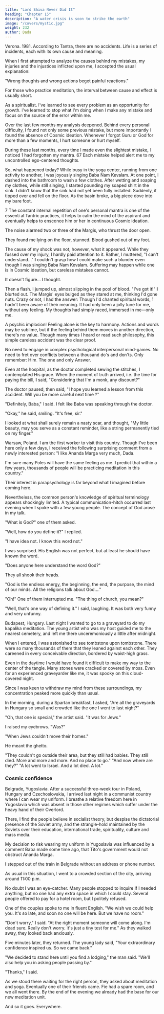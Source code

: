 ```yaml
---
title: "Lord Shiva Never Did It"
heading: "Chapter 15"
description: "A water crisis is soon to strike the earth"
image: "/covers/mystic.jpg"
weight: 232
author: Dada
---
```

 

Verona. 1981. According to Tantra, there are no accidents. Life is a series of incidents, each with its own cause and meaning. 

When I first attempted to analyze the causes behind my mistakes, my injuries and the injustices inflicted upon me, I accepted the usual explanation: 

"Wrong thoughts and wrong actions beget painful reactions." 

For those who practice meditation, the interval between cause and effect is usually short. 

As a spiritualist. I've learned to see every problem as an opportunity for growth. I've learned to stop what I'm doing when I make any mistake and focus on the source of the error within me. 

Over the last few months my analysis deepened. Behind every personal difficulty, I found not only some previous mistake, but more importantly I found the absence of Cosmic ideation. Whenever I forgot Guru or God for more than a few moments, I hurt someone or hurt myself. 

During these last months, every time I made even the slightest mistake, I noticed 1 had forgotten my mantra. 67 Each mistake helped alert me to my uncontrolled ego-centered thoughts. 

So, what happened today? While busy in the yoga center, running from one 
activity to another, I was joyously singing Baba Nam Kevalam. At one point, I 
dashed into the bathroom to wash a few clothes. After wetting and soaping my clothes, while still singing, I started pounding my soaped shirt in the sink. I didn't know that the sink had not yet been fully installed. Suddenly, it tipped over and fell on the floor. As the basin broke, a 
big piece dove into my bare foot.


7 The constant internal repetition of one's personal mantra is one of the essenti al Tantric 
practices, it helps to calm the mind of the aspirant and eventually helps to ensconce him or her 
in continuous Cosmic ideation. 


The noise alarmed two or three of the Margis, who thrust the door open. 

They found me lying on the floor, stunned. Blood gushed out of my foot. 

The cause of my shock was not, however, what it appeared. While they fussed over my injury, I hardly paid attention to it. Rather, I muttered, "I can't understand..." I couldn't grasp how I could make such a blunder even though I was singing Baba Nam Kevalam. Suffering may happen while one is in Cosmic ideation, but careless mistakes cannot. 

It doesn't figure... I thought. 

Then a flash. I jumped up, almost slipping in the pool of blood. "I've got 
it!" I blurted out. The Margis' eyes bulged as they stared at me, thinking I'd 
gone nuts. Crazy or not, I had the answer: Though I'd chanted spiritual words, 1 
hadn't been aware of their meaning. It had only been a jolly tune for me, 
without any feeling. My thoughts had simply raced, immersed in me—only me. 

A psychic implosion! Feeling alone is the key to harmony. Actions and 
words may be sublime, but if the feeling behind them moves in another 
direction, there's no value. Though many times I heard or read such philosophy, 
this simple careless accident was the clear proof. 

No need to engage in complex psychological interpersonal mind-games. No 
need to fret over conflicts between a thousand do's and don'ts. Only remember: 
Him. The one and only Answer. 

Even at the hospital, as the doctor completed sewing the stitches, I 
contemplated His grace. When the moment of truth arrived, i.e. the time for 
paying the bill, I said, "Considering that I'm a monk, any discount?" 

The doctor paused, then said, "I hope you learned a lesson from this 
accident. Will you be more careful next time ?" 

"Definitely, Baba," I said. I felt like Baba was speaking through the doctor. 

"Okay," he said, smiling. "It's free, sir." 

I looked at what shall surely remain a nasty scar, and thought, "My little 
beauty, may you serve as a constant reminder, like a string permanently tied on 
my finger." 


Warsaw, Poland. I am the first worker to visit this country. Though I've been here only a few days, I received the following surprising comment from a newly interested person: "I like Ananda Marga very much, Dada. 

I'm sure many Poles will have the same feeling as me. I predict that within a few years, thousands of people will be practicing meditation in this country." 

Their interest in parapsychology is far beyond what I imagined before coming here. 

Nevertheless, the common person's knowledge of spiritual terminology appears shockingly limited. A typical communication-hitch occurred last evening when I spoke with a few young people. The concept of God arose in my talk. 

"What is God?" one of them asked. 

"Well, how do you define it?" I replied. 

"I have idea not. I know this word not." 

I was surprised. His English was not perfect, but at least he should have known the word. 

"Does anyone here understand the word God?" 

They all shook their heads. 

"God is the endless energy, the beginning, the end, the purpose, the mind of our minds. All the religions talk about God...." 

"Oh!" One of them interrupted me. "The thing of church, you mean?" 

"Well, that's one way of defining it." I said, laughing. It was both very funny and very unfunny. 


Budapest, Hungary. Last night I wanted to go to a graveyard to do my kapalika meditation. The young artist who was my host guided me to the nearest cemetery, and left me there unceremoniously a little after midnight. 

When I entered, I was astonished to see tombstone upon tombstone. There were so many thousands of them that they leaned against each other. They careened in every conceivable direction, bordered by waist-high grass. 

Even in the daytime I would have found it difficult to make my way to the center of the 
tangle. Many stones were cracked or covered by moss. Even for an experienced graveyarder like me, it was spooky on this cloud-covered night. 


Since I was keen to withdraw my mind from these surroundings, my concentration peaked more quickly than usual. 


In the morning, during a Spartan breakfast, I asked, "Are all the graveyards in Hungary so small and crowded like the one I went to last night?" 

"Oh, that one is special," the artist said. "It was for Jews." 

I raised my eyebrows. "Was?" 

"When Jews couldn't move their homes." 

He meant the ghetto. 

"They couldn't go outside their area, but they still had babies. They still died. 
More and more and more. And no place to go." "And now where are they?" "A lot went to Israel. And a lot died. A lot." 


### Cosmic confidence 

Belgrade, Yugoslavia. After a successful three-week tour in Poland, Hungary and Czechoslovakia, I arrived last night in a communist country where I can wear my uniform. I breathe a relative freedom here in Yugoslavia which was absent in those other regimes which suffer under the heavy hand of their 
Overlord. 

There, I find the people believe in socialist theory, but despise the dictatorial presence of the Soviet army, and the strangle-hold maintained by the Soviets over their education, international trade, spirituality, culture and mass media. 

My decision to risk wearing my uniform in Yugoslavia was influenced by a comment Baba made some time ago, that Tito's government would not obstruct Ananda Marga. 

I stepped out of the train in Belgrade without an address or phone number.

As usual in this situation, I went to a crowded section of the city, arriving around 11:00 p.m. 

No doubt I was an eye-catcher. Many people stopped to inquire if I needed anything, but no one had any extra space in which I could stay. Several people offered to pay for a hotel room, but I politely refused. 

One of the couples spoke to me in fluent English. "We wish we could help 
you. It's so late, and soon no one will be here. But we have no room." 

"Don't worry," I said. "At the right moment someone will come along. I'm dead 
sure. Really don't worry. It's just a tiny test for me." As they walked away, they 
looked back anxiously. 

Five minutes later, they returned. The young lady said, "Your extraordinary confidence inspired us. So we came back." 

"We decided to stand here until you find a lodging," the man said. "We'll also help you in asking people passing by." 

"Thanks," I said. 

As we stood there waiting for the right person, they asked about meditation and yoga. Eventually one of their friends came. Fie had a spare room, and we all went there. By the end of the evening we already had the base for our new meditation unit. 

And so it goes. Everywhere. 
